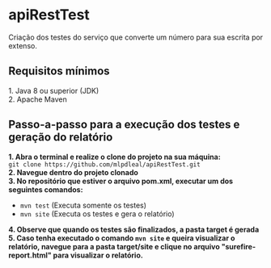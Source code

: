 # apiRestTest

<p>
  Criação dos testes do serviço que converte um número para sua escrita por extenso.
</p>


<h2> Requisitos mínimos </h2>
  1. Java 8 ou superior (JDK) <br/>
  2. Apache Maven<br/>
  
 <h2> Passo-a-passo para a execução dos testes e geração do relatório </h2>
 
**1. Abra o terminal e realize o clone do projeto na sua máquina:** <br/>
     `git clone https://github.com/mlpdleal/apiRestTest.git` <br/>
**2. Navegue dentro do projeto clonado** <br/>
**3. No repositório que estiver o arquivo pom.xml, executar um dos seguintes comandos:**</br>
     <ul>
          <li>`mvn test` (Executa somente os testes)</li>
          <li>`mvn site` (Executa os testes e gera o relatório)</li>
     </ul> 
**4. Observe que quando os testes são finalizados, a pasta target é gerada**</br>
**5. Caso tenha executado o comando `mvn site` e queira visualizar o relatório, navegue para a pasta target/site e clique no arquivo "surefire-report.html" para visualizar o relatório.**
 

